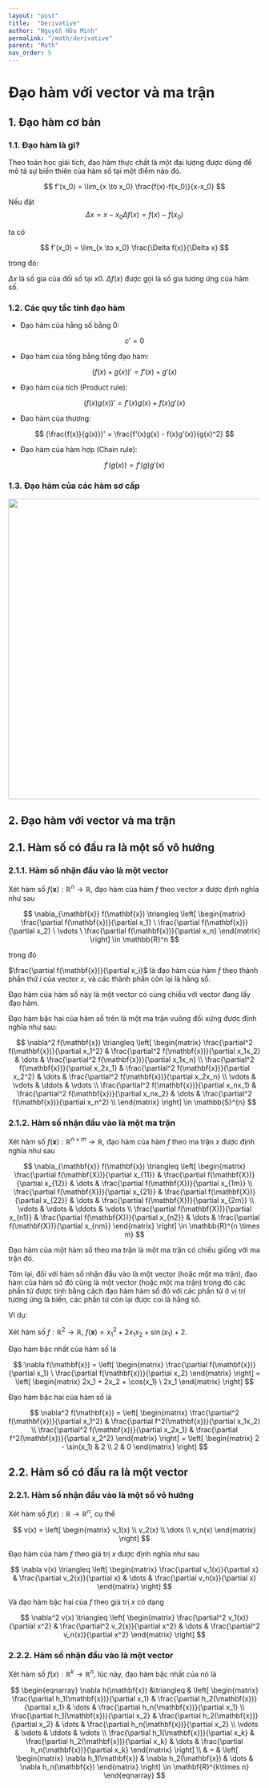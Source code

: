 ```yaml
---
layout: "post"
title:  "Derivative"
author: "Nguyễn Hữu Minh"
permalink: "/math/derivative"
parent: "Math"
nav_order: 5
---
```


# Đạo hàm với vector và ma trận

## 1. Đạo hàm cơ bản

### 1.1. Đạo hàm là gì?

Theo toán học giải tích, đạo hàm thực chất là một đại lượng được dùng để mô tả sự biến thiên của hàm số tại một điểm nào đó.

$$
f'(x_0) = \lim_{x \to x_0} \frac{f(x)-f(x_0)}{x-x_0}
$$

Nếu đặt 
$$
\Delta x = x - x_0
\Delta f(x) = f(x)-f(x_0)
$$

ta có

$$
f'(x_0) = \lim_{x \to x_0} \frac{\Delta f(x)}{\Delta x}
$$

trong đó:

$\Delta x$ là số gia của đối số tại x0.
$\Delta f(x)$ được gọi là số gia tương ứng của hàm số.

### 1.2. Các quy tắc tính đạo hàm
- Đạo hàm của hằng số bằng 0:

$$
c' = 0
$$

- Đạo hàm của tổng bằng tổng đạo hàm:

$$
(f(x) + g(x))' = f'(x) + g'(x)
$$

- Đạo hàm của tích (Product rule):

$$
(f(x)g(x))' = f'(x)g(x) + f(x)g'(x)
$$

- Đạo hàm của thương:

$$
(\frac{f(x)}{g(x)})' = \frac{f'(x)g(x) - f(x)g'(x)}{g(x)^2}
$$

- Đạo hàm của hàm hợp (Chain rule):

$$
f'(g(x)) = f'(g)g'(x)
$$


### 1.3. Đạo hàm của các hàm sơ cấp

<img src="https://giasuhanoigioi.edu.vn/wp-content/uploads/2019/03/cong-thuc-dao-ham-3.png" style="height: 600px;"/>


## 2. Đạo hàm với vector và ma trận

## 2.1. Hàm số có đầu ra là một số vô hướng

### 2.1.1. Hàm số nhận đầu vào là một vector

Xét hàm số $f(\mathbf{x}): \mathbb{R}^n \rightarrow \mathbb{R}$, đạo hàm của hàm $f$ theo vector $x$ được định nghĩa như sau

$$
\nabla_{\mathbf{x}} f(\mathbf{x}) \triangleq 
\left[
\begin{matrix}
\frac{\partial f(\mathbf{x})}{\partial x_1} \ 
\frac{\partial f(\mathbf{x})}{\partial x_2} \ 
\vdots \ 
\frac{\partial f(\mathbf{x})}{\partial x_n}
\end{matrix}
\right] \in \mathbb{R}^n
$$

trong đó

$\frac{\partial f(\mathbf{x})}{\partial x_i}$ là đạo hàm của hàm $f$ theo thành phần thứ $i$ của vector $x$, và các thành phần còn lại là hằng số.

Đạo hàm của hàm số này là một vector có cùng chiều với vector đang lấy đạo hàm.

Đạo hàm bậc hai của hàm số trên là một ma trận vuông đối xứng được định nghĩa như sau:

$$
\nabla^2 f(\mathbf{x}) \triangleq
\left[
\begin{matrix}
    \frac{\partial^2 f(\mathbf{x})}{\partial x_1^2} & \frac{\partial^2 f(\mathbf{x})}{\partial x_1x_2} & \dots & \frac{\partial^2 f(\mathbf{x})}{\partial x_1x_n} \\ 
    \frac{\partial^2 f(\mathbf{x})}{\partial x_2x_1} & \frac{\partial^2 f(\mathbf{x})}{\partial x_2^2} & \dots & \frac{\partial^2 f(\mathbf{x})}{\partial x_2x_n} \\ 
    \vdots & \vdots & \ddots & \vdots \\
    \frac{\partial^2 f(\mathbf{x})}{\partial x_nx_1} & \frac{\partial^2 f(\mathbf{x})}{\partial x_nx_2} & \dots & \frac{\partial^2 f(\mathbf{x})}{\partial x_n^2} \\ 
\end{matrix}
\right] \in \mathbb{S}^{n}
$$

### 2.1.2. Hàm số nhận đầu vào là một ma trận

Xét hàm số $f(\mathbf{x}): \mathbb{R}^{n \times m} \rightarrow \mathbb{R}$, đạo hàm của hàm $f$ theo ma trận $x$ được định nghĩa như sau

$$
\nabla_{\mathbf{x}} f(\mathbf{x}) \triangleq 
\left[
\begin{matrix}
    \frac{\partial f(\mathbf{X})}{\partial x_{11}} & \frac{\partial f(\mathbf{X})}{\partial x_{12}} & \dots & \frac{\partial f(\mathbf{X})}{\partial x_{1m}} \\
    \frac{\partial f(\mathbf{X})}{\partial x_{21}} & \frac{\partial f(\mathbf{X})}{\partial x_{22}} & \dots & \frac{\partial f(\mathbf{X})}{\partial x_{2m}} \\
    \vdots & \vdots & \ddots & \vdots \\
    \frac{\partial f(\mathbf{X})}{\partial x_{n1}} & \frac{\partial f(\mathbf{X})}{\partial x_{n2}} & \dots & \frac{\partial f(\mathbf{X})}{\partial x_{nm}} 
\end{matrix}
\right] \in \mathbb{R}^{n \times m}
$$

Đạo hàm của một hàm số theo ma trận là một ma trận có chiều giống với ma trận đó.

Tóm lại, đối với hàm số nhận đầu vào là một vector (hoặc một ma trận), đạo hàm của hàm số đó cũng là một vector (hoặc một ma trận) trong đó các phần tử được tính bằng cách đạo hàm hàm số đó với các phần tử ở vị trí tương ứng là biến, các phần tử còn lại được coi là hằng số.

Ví dụ:

Xét hàm số $f: \mathbb{R}^2 \rightarrow \mathbb{R}$, $f(\mathbf{x}) = x_1 ^2 + 2x_1x_2 + \sin(x_1) + 2$.

Đạo hàm bậc nhất của hàm số là

$$
\nabla f(\mathbf{x}) =
\left[
\begin{matrix}
    \frac{\partial f(\mathbf{x})}{\partial x_1} \ 
    \frac{\partial f(\mathbf{x})}{\partial x_2}
\end{matrix}
\right] = \left[
\begin{matrix}
    2x_1 + 2x_2 + \cos(x_1) \ 
    2x_1
\end{matrix}
\right]
$$

Đạo hàm bậc hai của hàm số là

$$
\nabla^2 f(\mathbf{x}) = 
\left[
\begin{matrix}
    \frac{\partial^2 f(\mathbf{x})}{\partial x_1^2} & \frac{\partial f^2(\mathbf{x})}{\partial x_1x_2} \\
    \frac{\partial^2 f(\mathbf{x})}{\partial x_2x_1} & \frac{\partial f^2(\mathbf{x})}{\partial x_2^2}
\end{matrix}
\right] =
\left[
\begin{matrix}
    2 - \sin(x_1) & 2 \\
    2 & 0 
\end{matrix}
\right]
$$

## 2.2. Hàm số có đầu ra là một vector

### 2.2.1. Hàm số nhận đầu vào là một số vô hướng

Xét hàm số $f(x): \mathbb{R} \rightarrow \mathbb{R}^n$, cụ thể

$$
v(x) = 
\left[
\begin{matrix}
    v_1(x) \\
    v_2(x) \\
    \dots \\
    v_n(x)
\end{matrix}
\right]
$$

Đạo hàm của hàm $f$ theo giá trị $x$ được định nghĩa như sau

$$
\nabla v(x) \triangleq 
\left[
\begin{matrix}
    \frac{\partial v_1(x)}{\partial x} & \frac{\partial v_2(x)}{\partial x} & \dots & \frac{\partial v_n(x)}{\partial x}
\end{matrix}
\right]
$$

Và đạo hàm bậc hai của $f$ theo giá trị $x$ có dạng

$$
\nabla^2 v(x) \triangleq 
\left[
\begin{matrix}
    \frac{\partial^2 v_1(x)}{\partial x^2} & \frac{\partial^2 v_2(x)}{\partial x^2} & \dots & \frac{\partial^2 v_n(x)}{\partial x^2}
\end{matrix}
\right]
$$

### 2.2.2. Hàm số nhận đầu vào là một vector

Xét hàm số $f(x): \mathbb{R}^k \rightarrow \mathbb{R}^n$, lúc này, đạo hàm bậc nhất của nó là

$$
\begin{eqnarray}
\nabla h(\mathbf{x}) &\triangleq &
\left[
\begin{matrix}
    \frac{\partial h_1(\mathbf{x})}{\partial x_1} & \frac{\partial h_2(\mathbf{x})}{\partial x_1} & \dots & \frac{\partial h_n(\mathbf{x})}{\partial x_1} \\ 
    \frac{\partial h_1(\mathbf{x})}{\partial x_2} & \frac{\partial h_2(\mathbf{x})}{\partial x_2} & \dots & \frac{\partial h_n(\mathbf{x})}{\partial x_2} \\ 
    \vdots & \vdots & \ddots & \vdots \\
    \frac{\partial h_1(\mathbf{x})}{\partial x_k} & \frac{\partial h_2(\mathbf{x})}{\partial x_k} & \dots & \frac{\partial h_n(\mathbf{x})}{\partial x_k}
\end{matrix}
\right] \\ 
& = & 
\left[
\begin{matrix}
    \nabla h_1(\mathbf{x}) & \nabla h_2(\mathbf{x}) & \dots & \nabla h_n(\mathbf{x})
\end{matrix}
\right] \in \mathbf{R}^{k\times n}
\end{eqnarray}
$$
